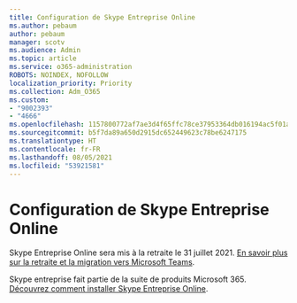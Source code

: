 ```yaml
---
title: Configuration de Skype Entreprise Online
ms.author: pebaum
author: pebaum
manager: scotv
ms.audience: Admin
ms.topic: article
ms.service: o365-administration
ROBOTS: NOINDEX, NOFOLLOW
localization_priority: Priority
ms.collection: Adm_O365
ms.custom:
- "9002393"
- "4666"
ms.openlocfilehash: 1157800772af7ae3d4f65ffc78ce37953364db016194ac5f01aeb92295390f93
ms.sourcegitcommit: b5f7da89a650d2915dc652449623c78be6247175
ms.translationtype: HT
ms.contentlocale: fr-FR
ms.lasthandoff: 08/05/2021
ms.locfileid: "53921581"
---
```

# <a name="set-up-skype-for-business-online"></a>Configuration de Skype Entreprise Online

Skype Entreprise Online sera mis à la retraite le 31 juillet 2021. [En savoir plus sur la retraite et la migration vers Microsoft Teams](https://docs.microsoft.com/microsoftteams/skype-for-business-online-retirement).

Skype entreprise fait partie de la suite de produits Microsoft 365. [Découvrez comment installer Skype Entreprise Online](https://support.office.com/article/Install-Skype-for-Business-Online-8a618bc4-3fc8-4d5f-9d62-cf93a0494800).
